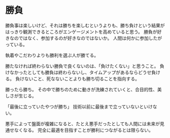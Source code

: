 # 勝負

勝負事は楽しいけど、それは勝ちを楽しむというよりも、勝ち負けという結果がはっきり観測できるところがエンゲージメントを高めていると思う。
勝負が好きなのではなく、参加するのが好きなのではないか。
人間は何かに参加したがっている。

執着やこだわりよりも勝利を選ぶ人が勝てる。

勝たなければ終わらない勝負で良くないのは、「負けたくない」と思うこと。
負けなかったとしても勝負は終わらないし、タイムアップがあるならどうせ負ける。
負けないこと、死なないことよりも勝ち切ることを指向する。

勝ったら勝ち。
その中で勝ちのために動きが洗練されていくと、合目的性、美しさが生じる。

「最後に立っていたやつが勝ち」
技術以前に最後まで立っていないといけない。

悪手によって盤面が複雑になると、たとえ悪手だったとしても人間には未来が見通せなくなる。
完全に最適を目指すことが勝利につながるとは限らない。
